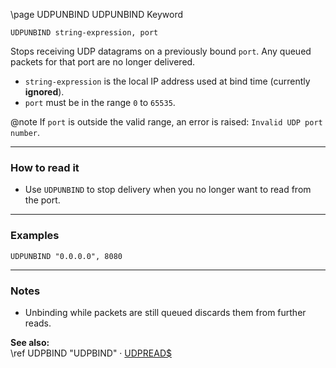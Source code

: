 \page UDPUNBIND UDPUNBIND Keyword
```basic
UDPUNBIND string-expression, port
```

Stops receiving UDP datagrams on a previously bound `port`. Any queued packets for that port are no longer delivered.

- `string-expression` is the local IP address used at bind time (currently **ignored**).
- `port` must be in the range `0` to `65535`.


@note If `port` is outside the valid range, an error is raised: `Invalid UDP port number`.

---

### How to read it

- Use `UDPUNBIND` to stop delivery when you no longer want to read from the port.

---

### Examples
```basic
UDPUNBIND "0.0.0.0", 8080
```

---

### Notes
- Unbinding while packets are still queued discards them from further reads.

**See also:**  
\ref UDPBIND "UDPBIND" · [UDPREAD$](https://github.com/brainboxdotcc/retro-rocket/wiki/UDPREAD%24)